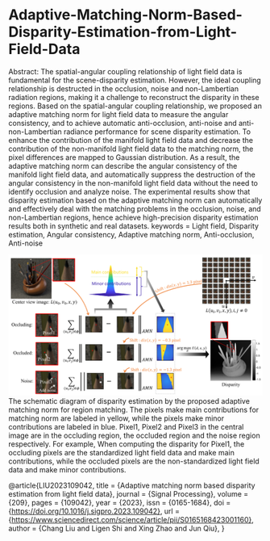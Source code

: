 # Adaptive-Matching-Norm-Based-Disparity-Estimation-from-Light-Field-Data

Abstract: The spatial-angular coupling relationship of light field data is fundamental for the scene-disparity estimation. However, the ideal coupling relationship is destructed in the occlusion, noise and non-Lambertian radiation regions, making it a challenge to reconstruct the disparity in these regions. Based on the spatial-angular coupling relationship, we proposed an adaptive matching norm for light field data to measure the angular consistency, and to achieve automatic anti-occlusion, anti-noise and anti-non-Lambertian radiance performance for scene disparity estimation. To enhance the contribution of the manifold light field data and decrease the contribution of the non-manifold light field data to the matching norm, the pixel differences are mapped to Gaussian distribution. As a result, the adaptive matching norm can describe the angular consistency of the manifold light field data, and automatically suppress the destruction of the angular consistency in the non-manifold light field data without the need to identify occlusion and analyze noise. The experimental results show that disparity estimation based on the adaptive matching norm can automatically and effectively deal with the matching problems in the occlusion, noise, and non-Lambertian regions, hence achieve high-precision disparity estimation results both in synthetic and real datasets.
keywords = Light field, Disparity estimation, Angular consistency, Adaptive matching norm, Anti-occlusion, Anti-noise

![Fig1](./Fig1.png)
The schematic diagram of disparity estimation by the proposed adaptive matching norm for region matching. The pixels make main contributions for matching norm are labeled in yellow, while the pixels make minor contributions are labeled in blue. Pixel1, Pixel2 and Pixel3 in the central image are in the occluding region, the occluded region and the noise region respectively. For example, When computing the disparity for Pixel1, the occluding pixels are the standardized light field data and make main contributions, while the occluded pixels are the non-standardized light field data and make minor contributions.

@article{LIU2023109042,
title = {Adaptive matching norm based disparity estimation from light field data},
journal = {Signal Processing},
volume = {209},
pages = {109042},
year = {2023},
issn = {0165-1684},
doi = {https://doi.org/10.1016/j.sigpro.2023.109042},
url = {https://www.sciencedirect.com/science/article/pii/S0165168423001160},
author = {Chang Liu and Ligen Shi and Xing Zhao and Jun Qiu},
}

